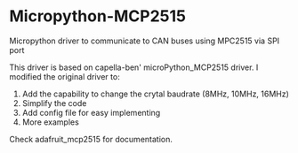 # Micropython-MCP2515
Micropython driver to communicate to CAN buses using MPC2515 via SPI port

This driver is based on capella-ben' microPython_MCP2515 driver. I modified the original driver to:
1. Add the capability to change the crytal baudrate (8MHz, 10MHz, 16MHz)
2. Simplify the code
3. Add config file for easy implementing
4. More examples

Check adafruit_mcp2515 for documentation.
